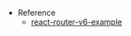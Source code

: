 - Reference
  - [react-router-v6-example](https://github.com/amandeepmittal/blog-examples/tree/master/react/react-router-v6-example)